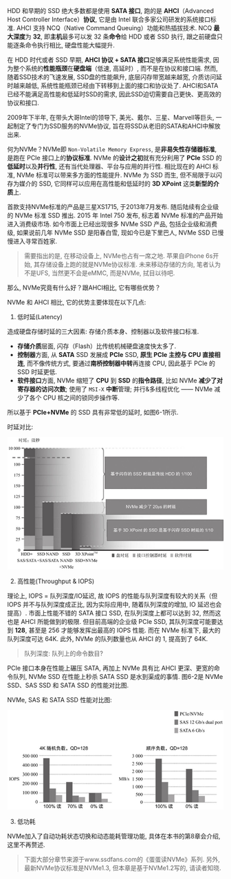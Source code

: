 
HDD 和早期的 SSD 绝大多数都是使用 **SATA 接口**, 跑的是 **AHCI**（Advanced Host Controller Interface）**协议**, 它是由 Intel 联合多家公司研发的系统接口标准. AHCI 支持 NCQ（Native Command Queuing）功能和热插拔技术. NCQ **最大深度**为 **32**, 即**主机**最多可以发 32 条**命令**给 HDD 或者 SSD 执行, 跟之前硬盘只能逐条命令执行相比, 硬盘性能大幅提升. 

在 HDD 时代或者 SSD 早期, **AHCI 协议 + SATA 接口**足够满足系统性能需求, 因为整个系统的**性能瓶颈**在**硬盘端**（低速, 高延时）, 而不是在协议和接口端. 然而, 随着SSD技术的飞速发展, SSD盘的性能飙升, 底层闪存带宽越来越宽, 介质访问延时越来越低, 系统性能瓶颈已经由下转移到上面的接口和协议处了. AHCI和SATA已经不能满足高性能和低延时SSD的需求, 因此SSD迫切需要自己更快、更高效的协议和接口. 

2009年下半年, 在带头大哥Intel的领导下, 美光、戴尔、三星、Marvell等巨头, 一起制定了专门为SSD服务的NVMe协议, 旨在将SSD从老旧的SATA和AHCI中解放出来. 

何为NVMe？NVMe即 `Non-Volatile Memory Express`, 是**非易失性存储器标准**, 是跑在 PCIe 接口上的**协议标准**. NVMe 的**设计之初**就有充分利用了 **PCIe** SSD 的**低延时**以及**并行性**, 还有当代处理器、平台与应用的并行性. 相比现在的 AHCI 标准, NVMe 标准可以带来多方面的性能提升. NVMe 为 SSD 而生, 但不局限于以闪存为媒介的 SSD, 它同样可以应用在高性能和低延时的 **3D XPoint** 这类**新型的介质**上. 

首款支持NVMe标准的产品是三星XS1715, 于2013年7月发布. 随后陆续有企业级的 NVMe 标准 SSD 推出. 2015 年 Intel 750 发布, 标志着 NVMe 标准的产品开始进入消费级市场. 如今市面上已经出现很多 NVMe SSD 产品, 包括企业级和消费级, 如果说前几年 NVMe SSD 是阳春白雪, 现如今已是下里巴人, NVMe SSD 已慢慢进入寻常百姓家. 

>需要指出的是, 在移动设备上, NVMe也占有一席之地. 苹果自iPhone 6s开始, 其存储设备上跑的就是NVMe协议标准. 未来移动存储的方向, 笔者认为不是UFS, 当然更不会是eMMC, 而是NVMe, 拭目以待吧. 

那么, NVMe究竟有什么好？跟AHCI相比, 它有哪些优势？

NVMe 和 AHCI 相比, 它的优势主要体现在以下几点: 

1. 低时延(Latency)

造成硬盘存储时延的三大因素: 存储介质本身、控制器以及软件接口标准. 

* **存储介质**层面, 闪存（Flash）比传统机械硬盘速度快太多了. 
* **控制器**方面, 从 **SATA** SSD 发展成 **PCIe** SSD, **原生 PCIe 主控与 CPU 直接相连**, 而不像传统方式, 要通过**南桥控制器中转**再连接 CPU, 因此基于 PCIe 的 SSD 时延更低. 
* **软件接口**方面, NVMe 缩短了 **CPU** 到 **SSD** 的**指令路径**, 比如 NVMe **减少了对寄存器的访问次数**; 使用了 `MSI-X` **中断**管理; 并行&多线程优化 —— NVMe 减少了各个 CPU 核之间的锁同步操作等. 

所以基于 **PCIe+NVMe** 的 SSD 具有非常低的延时, 如图6-1所示. 

时延对比:

![2023-02-04-23-18-27.png](./images/2023-02-04-23-18-27.png)

2. 高性能(Throughput & IOPS)

理论上, IOPS = 队列深度/IO延迟, 故 IOPS 的性能与队列深度有较大的关系（但 IOPS 并不与队列深度成正比, 因为实际应用中, 随着队列深度的增加, IO 延迟也会提高）. 市面上性能不错的 SATA 接口 SSD, 在队列深度上都可以达到 32, 然而这也是 AHCI 所能做到的极限. 但目前高端的企业级 PCIe SSD, 其队列深度可能要达到 **128**, 甚至是 256 才能够发挥出最高的 IOPS 性能. 而在 NVMe 标准下, 最大的队列深度可达 64K. 此外, NVMe 的队列数量也从 AHCI 的 1, 提高到了 64K. 

> 队列深度: 队列上的命令数目?

PCIe 接口本身在性能上碾压 SATA, 再加上 NVMe 具有比 AHCI 更深、更宽的命令队列, NVMe SSD 在性能上秒杀 SATA SSD 是水到渠成的事情. 图6-2是 NVMe SSD、SAS SSD 和 SATA SSD 的性能对比图. 

NVMe, SAS 和 SATA SSD 性能对比图:

![2023-02-04-23-33-56.png](./images/2023-02-04-23-33-56.png)

3. 低功耗

NVMe加入了自动功耗状态切换和动态能耗管理功能, 具体在本书的第8章会介绍, 这里不再赘述. 

> 下面大部分章节来源于www.ssdfans.com的《蛋蛋读NVMe》系列. 另外, 最新NVMe协议标准是NVMe1.3, 但本章是基于NVMe1.2写的, 请读者知晓. 
